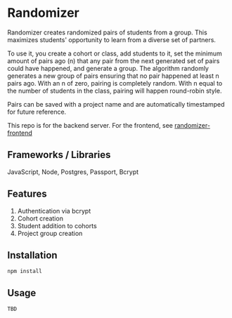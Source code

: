 # Randomizer

Randomizer creates randomized pairs of students from a group. This maximizes students' opportunity to learn from a diverse set of partners. 

To use it, you create a cohort or class, add students to it, set the minimum amount of pairs ago (n) that any pair from the next generated set of pairs could have happened, and generate a group. The algorithm randomly generates a new group of pairs ensuring that no pair happened at least n pairs ago. With an n of zero, pairing is completely random. With n equal to the number of students in the class, pairing will happen round-robin style.

Pairs can be saved with a project name and are automatically timestamped for future reference.

This repo is for the backend server. For the frontend, see [randomizer-frontend](https://github.com/kierankay/randomizer-frontend)

## Frameworks / Libraries

JavaScript, Node, Postgres, Passport, Bcrypt

## Features

1. Authentication via bcrypt
1. Cohort creation
1. Student addition to cohorts
1. Project group creation

## Installation

```npm install```

## Usage

```TBD```
